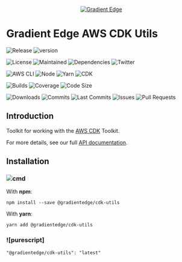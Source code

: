 <div align='center'>

<a href="https://gradientedge.com">![Gradient Edge][logo]</a>

</div>

# Gradient Edge AWS CDK Utils

![Release][release]
![version][version]

![License][license]
![Maintained][maintained]
![Dependencies][dependencies]
![Twitter][twitter]

![AWS CLI][aws-cli-badge]
![Node][node-badge]
![Yarn][yarn-badge]
![CDK][cdk-badge]

![Builds][builds]
![Coverage][coverage]
![Code Size][code-size]

![Downloads][downloads]
![Commits][commits]
![Last Commits][last-commit]
![Issues][issues]
![Pull Requests][pr]

## Introduction

Toolkit for working with the [AWS CDK][aws-cdk] Toolkit.

For more details, see our full [API documentation](https://gradientedge.github.io/cdk-utils/).

## Installation

### ![cmd]

With **npm**:

```shell
npm install --save @gradientedge/cdk-utils
```

With **yarn**:

```shell
yarn add @gradientedge/cdk-utils
```

### ![purescript]

```
"@gradientedge/cdk-utils": "latest"
```

<!-- references -->

[aws-cdk]: https://docs.aws.amazon.com/cdk/latest/guide/home.html
[builds]: https://img.shields.io/github/workflow/status/gradientedge/cdk-utils/CI-Pipeline/main
[cdk-badge]: https://img.shields.io/github/package-json/dependency-version/gradientedge/cdk-utils/aws-cdk-lib
[checks]: https://img.shields.io/github/checks-status/gradientedge/cdk-utils/main
[cmd]: https://img.shields.io/badge/command--line-4D4D4D?logo=windows-terminal&style=for-the-badge
[code-size]: https://img.shields.io/github/languages/code-size/gradientedge/cdk-utils
[coverage]: https://codecov.io/gh/gradientedge/cdk-utils/branch/main/graph/badge.svg
[commits]: https://img.shields.io/github/commit-activity/m/gradientedge/cdk-utils
[docs]: https://img.shields.io/readthedocs/@gradientedge/cdk-utils
[downloads]: https://img.shields.io/npm/dw/@gradientedge/cdk-utils
[dependencies]: https://img.shields.io/librariesio/release/npm/@gradientedge/cdk-utils
[issues]: https://img.shields.io/github/issues/gradientedge/cdk-utils.svg
[pr]: https://img.shields.io/github/issues-pr/gradientedge/cdk-utils.svg
[version]: https://img.shields.io/npm/v/@gradientedge/cdk-utils
[last-commit]: https://img.shields.io/github/last-commit/gradientedge/cdk-utils
[license]: https://img.shields.io/github/license/gradientedge/cdk-utils
[logo]: https://cdn-images-1.medium.com/max/980/1*WsecR3i1TM7DbxKW_3VNQA@2x.png
[maintained]: https://img.shields.io/badge/maintained-YES-green
[node-badge]: https://img.shields.io/node/v/@gradientedge/cdk-utils
[release]: https://img.shields.io/github/release/gradientedge/cdk-utils.svg
[yarn-badge]: https://img.shields.io/badge/yarn-1.22.10-green?logo=yarn
[aws-cli-badge]: https://img.shields.io/badge/aws--cli-2.3.4-777BB4?logo=amazon-aws
[twitter]: https://img.shields.io/twitter/follow/gradientedge
